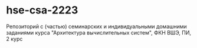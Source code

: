# hse-csa-2223

Репозиторий с (частью) семинарских и индивидуальными домашними заданиями курса "Архитектура вычислительных систем", ФКН ВШЭ, ПИ, 2 курс

